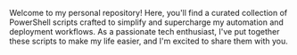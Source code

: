 Welcome to my personal repository! 
Here, you'll find a curated collection of PowerShell scripts crafted to simplify and supercharge my automation and deployment workflows. 
As a passionate tech enthusiast, I've put together these scripts to make my life easier, and I'm excited to share them with you.

